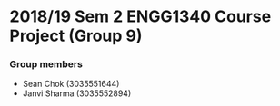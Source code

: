 # 2018/19 Sem 2 ENGG1340 Course Project (Group 9)

### Group members
- Sean Chok (3035551644)
- Janvi Sharma (3035552894)

